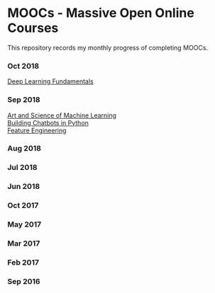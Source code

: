 # MOOCs - Massive Open Online Courses
This repository records my monthly progress of completing MOOCs.

### Oct 2018

<a href='https://courses.cognitiveclass.ai/certificates/e1c045bd3d21406db44f20afe2bcc977'>Deep Learning Fundamentals</a>

### Sep 2018

<a href='https://www.coursera.org/account/accomplishments/verify/DE3CHXDWN75Q'>Art and Science of Machine Learning</a><br/>
<a href='https://www.datacamp.com/courses/building-chatbots-in-python'>Building Chatbots in Python</a><br/>
<a href='https://www.coursera.org/account/accomplishments/verify/VQ5XFARWR7HG'>Feature Engineering</a>

### Aug 2018

### Jul 2018

### Jun 2018

### Oct 2017

### May 2017

### Mar 2017

### Feb 2017

### Sep 2016
